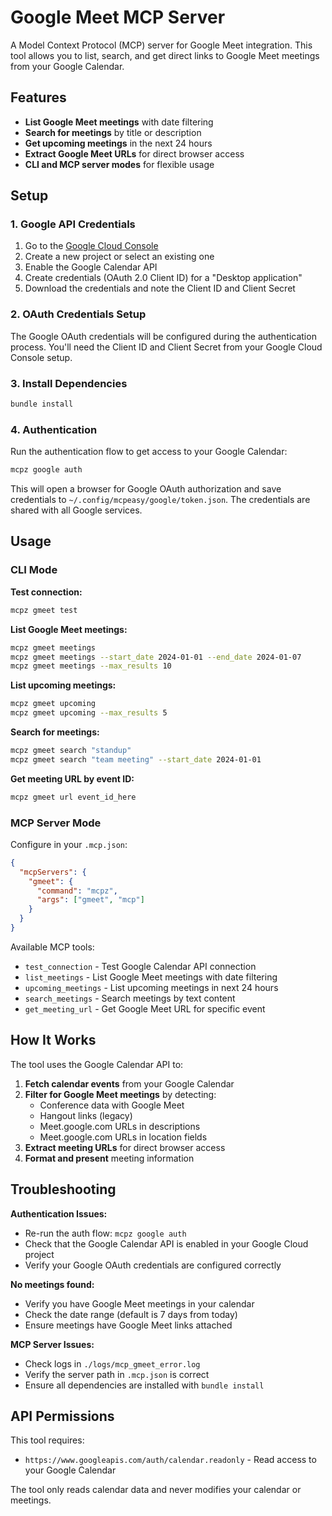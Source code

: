 # Google Meet MCP Server

A Model Context Protocol (MCP) server for Google Meet integration. This tool allows you to list, search, and get direct links to Google Meet meetings from your Google Calendar.

## Features

- **List Google Meet meetings** with date filtering
- **Search for meetings** by title or description
- **Get upcoming meetings** in the next 24 hours
- **Extract Google Meet URLs** for direct browser access
- **CLI and MCP server modes** for flexible usage

## Setup

### 1. Google API Credentials

1. Go to the [Google Cloud Console](https://console.cloud.google.com/)
2. Create a new project or select an existing one
3. Enable the Google Calendar API
4. Create credentials (OAuth 2.0 Client ID) for a "Desktop application"
5. Download the credentials and note the Client ID and Client Secret

### 2. OAuth Credentials Setup

The Google OAuth credentials will be configured during the authentication process. You'll need the Client ID and Client Secret from your Google Cloud Console setup.

### 3. Install Dependencies

```bash
bundle install
```

### 4. Authentication

Run the authentication flow to get access to your Google Calendar:

```bash
mcpz google auth
```

This will open a browser for Google OAuth authorization and save credentials to `~/.config/mcpeasy/google/token.json`. The credentials are shared with all Google services.

## Usage

### CLI Mode

**Test connection:**
```bash
mcpz gmeet test
```

**List Google Meet meetings:**
```bash
mcpz gmeet meetings
mcpz gmeet meetings --start_date 2024-01-01 --end_date 2024-01-07
mcpz gmeet meetings --max_results 10
```

**List upcoming meetings:**
```bash
mcpz gmeet upcoming
mcpz gmeet upcoming --max_results 5
```

**Search for meetings:**
```bash
mcpz gmeet search "standup"
mcpz gmeet search "team meeting" --start_date 2024-01-01
```

**Get meeting URL by event ID:**
```bash
mcpz gmeet url event_id_here
```

### MCP Server Mode

Configure in your `.mcp.json`:

```json
{
  "mcpServers": {
    "gmeet": {
      "command": "mcpz",
      "args": ["gmeet", "mcp"]
    }
  }
}
```

Available MCP tools:
- `test_connection` - Test Google Calendar API connection
- `list_meetings` - List Google Meet meetings with date filtering
- `upcoming_meetings` - List upcoming meetings in next 24 hours
- `search_meetings` - Search meetings by text content
- `get_meeting_url` - Get Google Meet URL for specific event

## How It Works

The tool uses the Google Calendar API to:

1. **Fetch calendar events** from your Google Calendar
2. **Filter for Google Meet meetings** by detecting:
   - Conference data with Google Meet
   - Hangout links (legacy)
   - Meet.google.com URLs in descriptions
   - Meet.google.com URLs in location fields
3. **Extract meeting URLs** for direct browser access
4. **Format and present** meeting information

## Troubleshooting

**Authentication Issues:**
- Re-run the auth flow: `mcpz google auth`
- Check that the Google Calendar API is enabled in your Google Cloud project
- Verify your Google OAuth credentials are configured correctly

**No meetings found:**
- Verify you have Google Meet meetings in your calendar
- Check the date range (default is 7 days from today)
- Ensure meetings have Google Meet links attached

**MCP Server Issues:**
- Check logs in `./logs/mcp_gmeet_error.log`
- Verify the server path in `.mcp.json` is correct
- Ensure all dependencies are installed with `bundle install`

## API Permissions

This tool requires:
- `https://www.googleapis.com/auth/calendar.readonly` - Read access to your Google Calendar

The tool only reads calendar data and never modifies your calendar or meetings.